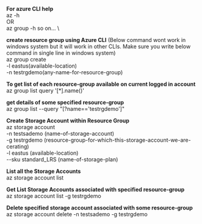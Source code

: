 **For azure CLI help** \
az -h \
OR \
az group -h so on... \

**create resource group using Azure CLI**  (Below command wont work in windows system but it will work in other CLIs. Make sure you write below command in single line in windows system) \
az group create \
-l eastus(available-location) \
-n testrgdemo(any-name-for-resource-group)

**To get list of each resource-group available on current logged in account** \
az group list query '[*].name()'

**get details of some specified resource-group** \
az group list --query "[?name=='testrgdemo']"

**Create Storage Account within Resource Group** \
az storage account \
-n testsademo (name-of-storage-account)\
-g testrgdemo (resource-group-for-which-this-storage-account-we-are-cerating)\
-l eastus (available-location) \
--sku standard_LRS (name-of-storage-plan)

**List all the Storage Accounts** \
az storage account list 

**Get List Storage Accounts associated with specified resource-group** \
az storage account list -g testrgdemo

**Delete specified storage account associated with some resource-group** \
az storage account delete -n testsademo -g testrgdemo
